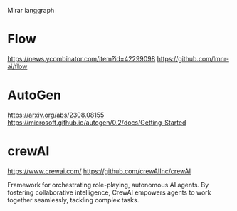 Mirar langgraph

# Flow

<https://news.ycombinator.com/item?id=42299098>
<https://github.com/lmnr-ai/flow>

# AutoGen

<https://arxiv.org/abs/2308.08155>
<https://microsoft.github.io/autogen/0.2/docs/Getting-Started>

# crewAI

<https://www.crewai.com/>
<https://github.com/crewAIInc/crewAI>

Framework for orchestrating role-playing, autonomous AI agents. By fostering collaborative intelligence, CrewAI empowers agents to work together seamlessly, tackling complex tasks.
